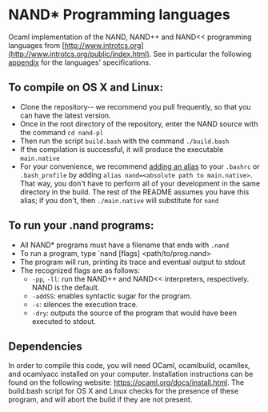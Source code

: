 # NAND\* Programming languages

Ocaml implementation of the NAND, NAND++ and NAND<< programming languages from
[http://www.introtcs.org](http://www.introtcs.org/public/index.html).
See in particular the following [appendix](http://www.introtcs.org/public/lec_A_NAND_prog_lang.html) for the languages' specifications.

## To compile on OS X and Linux:

* Clone the repository-- we recommend you pull frequently, so that you can have the latest version.
* Once in the root directory of the repository, enter the NAND source with the command `cd nand-pl`
* Then run the script `build.bash` with the command `./build.bash`
* If the compilation is successful, it will produce the executable `main.native`
* For your convenience, we recommend [adding an alias](http://www.hostingadvice.com/how-to/set-command-aliases-linuxubuntudebian/) to your `.bashrc` or `.bash_profile` by adding `alias nand=<absolute path to main.native>`. That way, you don't have to perform all of your development in the same directory in the build. The rest of the README assumes you have this alias; if you don't, then `./main.native` will substitute for `nand`

## To run your .nand programs: 
* All NAND\* programs must have a filename that ends with `.nand` 
* To run a program, type `nand [flags] <path/to/prog.nand> <binary input> 
* The program will run, printing its trace and eventual output to stdout 
* The recognized flags are as follows:
	* `-pp`, `-ll`: run the NAND++ and NAND<< interpreters, respectively. NAND is the default.
	* `-addSS`: enables syntactic sugar for the program.  
	* `-s`: silences the execution trace. 
	* `-dry`: outputs the source of the program that would have been executed to stdout. 
    
	
## Dependencies

In order to compile this code, you will need OCaml, ocamlbuild, ocamllex, and ocamlyacc installed on your computer. Installation instructions can be found on the following website: https://ocaml.org/docs/install.html. The build.bash script for OS X and Linux checks for the presence of these program, and will abort the build if they are not present.  
